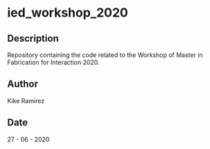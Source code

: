 # ied_workshop_2020

## Description
Repository containing the code related to the Workshop of Master in Fabrication for Interaction 2020.

## Author 
Kike Ramirez 

## Date 
27 - 06 - 2020
